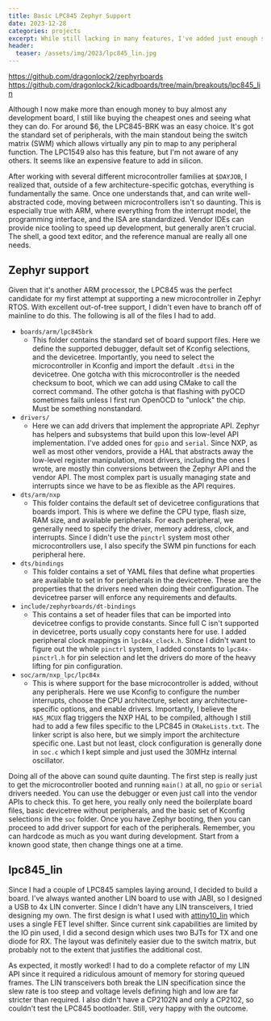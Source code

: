 ```yaml
---
title: Basic LPC845 Zephyr Support
date: 2023-12-28
categories: projects
excerpt: While still lacking in many features, I've added just enough support to get the LPC845-BRK and my own LIN breakout working.
header:
  teaser: /assets/img/2023/lpc845_lin.jpg
---
```


<https://github.com/dragonlock2/zephyrboards>
<https://github.com/dragonlock2/kicadboards/tree/main/breakouts/lpc845_lin>

Although I now make more than enough money to buy almost any development board, I still like buying the cheapest ones and seeing what they can do. For around $6, the LPC845-BRK was an easy choice. It's got the standard set of peripherals, with the main standout being the switch matrix (SWM) which allows virtually any pin to map to any peripheral function. The LPC1549 also has this feature, but I'm not aware of any others. It seems like an expensive feature to add in silicon.

After working with several different microcontroller families at `$DAYJOB`, I realized that, outside of a few architecture-specific gotchas, everything is fundamentally the same. Once one understands that, and can write well-abstracted code, moving between microcontrollers isn't so daunting. This is especially true with ARM, where everything from the interrupt model, the programming interface, and the ISA are standardized. Vendor IDEs can provide nice tooling to speed up development, but generally aren't crucial. The shell, a good text editor, and the reference manual are really all one needs.

## Zephyr support

Given that it's another ARM processor, the LPC845 was the perfect candidate for my first attempt at supporting a new microcontroller in Zephyr RTOS. With excellent out-of-tree support, I didn't even have to branch off of mainline to do this. The following is all of the files I had to add.

- `boards/arm/lpc845brk`
  - This folder contains the standard set of board support files. Here we define the supported debugger, default set of Kconfig selections, and the devicetree. Importantly, you need to select the microcontroller in Kconfig and import the default `.dtsi` in the devicetree. One gotcha with this microcontroller is the needed checksum to boot, which we can add using CMake to call the correct command. The other gotcha is that flashing with pyOCD sometimes fails unless I first run OpenOCD to "unlock" the chip. Must be something nonstandard.
- `drivers/`
  - Here we can add drivers that implement the appropriate API. Zephyr has helpers and subsystems that build upon this low-level API implementation. I've added ones for `gpio` and `serial`. Since NXP, as well as most other vendors, provide a HAL that abstracts away the low-level register manipulation, most drivers, including the ones I wrote, are mostly thin conversions between the Zephyr API and the vendor API. The most complex part is usually managing state and interrupts since we have to be as flexible as the API requires.
- `dts/arm/nxp`
  - This folder contains the default set of devicetree configurations that boards import. This is where we define the CPU type, flash size, RAM size, and available peripherals. For each peripheral, we generally need to specify the driver, memory address, clock, and interrupts. Since I didn't use the `pinctrl` system most other microcontrollers use, I also specify the SWM pin functions for each peripheral here.
- `dts/bindings`
  - This folder contains a set of YAML files that define what properties are available to set in for peripherals in the devicetree. These are the properties that the drivers need when doing their configuration. The devicetree parser will enforce any requirements and defaults.
- `include/zephyrboards/dt-bindings`
  - This contains a set of header files that can be imported into devicetree configs to provide constants. Since full C isn't supported in devicetree, ports usually copy constants here for use. I added peripheral clock mappings in `lpc84x_clock.h`. Since I didn't want to figure out the whole `pinctrl` system, I added constants to `lpc84x-pinctrl.h` for pin selection and let the drivers do more of the heavy lifting for pin configuration.
- `soc/arm/nxp_lpc/lpc84x`
  - This is where support for the base microcontroller is added, without any peripherals. Here we use Kconfig to configure the number interrupts, choose the CPU architecture, select any architecture-specific options, and enable drivers. Importantly, I believe the `HAS_MCUX` flag triggers the NXP HAL to be compiled, although I still had to add a few files specific to the LPC845 in `CMakeLists.txt`. The linker script is also here, but we simply import the architecture specific one. Last but not least, clock configuration is generally done in `soc.c` which I kept simple and just used the 30MHz internal oscillator.

Doing all of the above can sound quite daunting. The first step is really just to get the microcontroller booted and running `main()` at all, no `gpio` or `serial` drivers needed. You can use the debugger or even just call into the vendor APIs to check this. To get here, you really only need the boilerplate board files, basic devicetree without peripherals, and the basic set of Kconfig selections in the `soc` folder. Once you have Zephyr booting, then you can proceed to add driver support for each of the peripherals. Remember, you can hardcode as much as you want during development. Start from a known good state, then change things one at a time.

## lpc845_lin

Since I had a couple of LPC845 samples laying around, I decided to build a board. I've always wanted another LIN board to use with JABI, so I designed a USB to 4x LIN converter. Since I didn't have any LIN transceivers, I tried designing my own. The first design is what I used with [attiny10_lin](https://matthewtran.dev/2022/12/attiny10-lin-node/) which uses a single FET level shifter. Since current sink capabilities are limited by the IO pin used, I did a second design which uses two BJTs for TX and one diode for RX. The layout was definitely easier due to the switch matrix, but probably not to the extent that justifies the additional cost.

As expected, it mostly worked! I had to do a complete refactor of my LIN API since it required a ridiculous amount of memory for storing queued frames. The LIN transceivers both break the LIN specification since the slew rate is too steep and voltage levels defining high and low are far stricter than required. I also didn't have a CP2102N and only a CP2102, so couldn't test the LPC845 bootloader. Still, very happy with the outcome.
